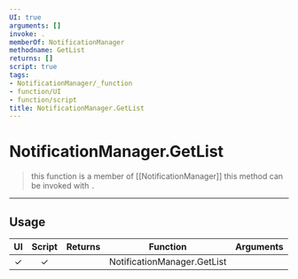 ```yaml
---
UI: true
arguments: []
invoke: .
memberOf: NotificationManager
methodname: GetList
returns: []
script: true
tags:
- NotificationManager/_function
- function/UI
- function/script
title: NotificationManager.GetList
---
```

# NotificationManager.GetList
> this function is a member of [[NotificationManager]]
> this method can be invoked with `.`
-----
## Usage
|  UI | Script | Returns | Function | Arguments |
|:---:|:------:|-------:|:--------:|:---------|
|✓|✓||NotificationManager.GetList||

